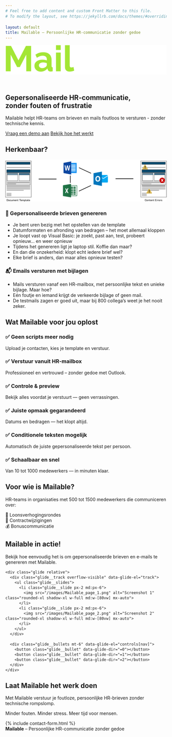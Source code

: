 ```yaml
---
# Feel free to add content and custom Front Matter to this file.
# To modify the layout, see https://jekyllrb.com/docs/themes/#overriding-theme-defaults

layout: default
title: Mailable – Persoonlijke HR-communicatie zonder gedoe
---
```



<!-- Header met logo -->
<header class="sticky top-0 z-50 bg-slate-900 text-white py-4 px-6 shadow-xl">
  <div class="max-w-7xl mx-auto flex items-center justify-between">
    <a href="/" class="flex items-center space-x-2">
      <img src="/images/mailable.svg" alt="Mailable" class="h-8 w-auto" />
    </a>
  </div>
</header>

<!-- Hero Section -->
<section class="bg-gradient-to-r from-sky-900 to-slate-800 text-white py-28 px-6 text-center">
  <h1 class="text-4xl md:text-6xl font-extrabold mb-6 leading-tight">Gepersonaliseerde HR-communicatie,<br><span class="text-lime-400">zonder fouten of frustratie</span></h1>
  <p class="text-xl md:text-2xl mb-10 max-w-2xl mx-auto">
    Mailable helpt HR-teams om brieven en mails foutloos te versturen - zonder technische kennis.
  </p>
  <div class="flex flex-col sm:flex-row justify-center gap-4">
    <a href="#cta" class="bg-lime-400 text-slate-900 font-semibold py-4 px-8 rounded-full shadow-lg hover:bg-lime-300 transition">Vraag een demo aan</a>
    <a href="#hoe-werkt-het" class="border border-white py-4 px-8 rounded-full hover:bg-white hover:text-slate-900 transition">Bekijk hoe het werkt</a>
  </div>
</section>

<!-- Frustraties Section -->
<section class="bg-white py-24 px-6" id="hoe-werkt-het">
  <div class="max-w-6xl mx-auto">
    <h2 class="text-4xl font-bold text-center mb-16 text-slate-800">Herkenbaar?</h2>
    <div class="mb-16">
      <img src="/images/problem-flow.svg" alt="Mailable" class="mx-auto w-full md:w-[80vw] max-w-4xl" />
    </div>
    <div class="grid md:grid-cols-2 gap-16">
      <div class="bg-slate-50 p-8 rounded-2xl shadow-md">
        <h3 class="text-2xl font-semibold mb-6 text-slate-900">📄 Gepersonaliseerde brieven genereren</h3>
        <ul class="list-disc list-inside space-y-3 text-slate-700 text-lg">
          <li>Je bent uren bezig met het opstellen van de template</li>
          <li>Datumformaten en afronding van bedragen – het moet allemaal kloppen</li>
          <li>Je loopt vast op Visual Basic: je zoekt, past aan, test, probeert opnieuw… en weer opnieuw</li>
          <li>Tijdens het genereren ligt je laptop stil. Koffie dan maar?</li>
          <li>En dan die onzekerheid: klopt echt iedere brief wel?</li>
          <li>Elke brief is anders, dan maar alles opnieuw testen?</li>
        </ul>
      </div>
      <div class="bg-slate-50 p-8 rounded-2xl shadow-md">
        <h3 class="text-2xl font-semibold mb-6 text-slate-900">📬 Emails versturen met bijlagen</h3>
        <ul class="list-disc list-inside space-y-3 text-slate-700 text-lg">
          <li>Mails versturen vanaf een HR-mailbox, met persoonlijke tekst en unieke bijlage. Maar hoe?</li>
          <li>Eén foutje en iemand krijgt de verkeerde bijlage of geen mail.</li>
          <li>De testmails zagen er goed uit, maar bij 800 collega’s weet je het nooit zeker.</li>
        </ul>
      </div>
    </div>
  </div>
</section>

<!-- Oplossing Section -->
<section class="bg-gradient-to-b from-white to-slate-50 py-24 px-6">
  <div class="max-w-7xl mx-auto text-center">
    <h2 class="text-4xl font-bold mb-16 text-slate-800">Wat Mailable voor jou oplost</h2>
    <div class="grid md:grid-cols-3 gap-10 text-left">
      <div class="bg-white p-8 rounded-2xl shadow-xl hover:shadow-2xl transition">
        <h3 class="font-bold text-xl mb-2 text-slate-900">✅ Geen scripts meer nodig</h3>
        <p class="text-slate-600">Upload je contacten, kies je template en verstuur.</p>
      </div>
      <div class="bg-white p-8 rounded-2xl shadow-xl hover:shadow-2xl transition">
        <h3 class="font-bold text-xl mb-2 text-slate-900">✅ Verstuur vanuit HR-mailbox</h3>
        <p class="text-slate-600">Professioneel en vertrouwd – zonder gedoe met Outlook.</p>
      </div>
      <div class="bg-white p-8 rounded-2xl shadow-xl hover:shadow-2xl transition">
        <h3 class="font-bold text-xl mb-2 text-slate-900">✅ Controle & preview</h3>
        <p class="text-slate-600">Bekijk alles voordat je verstuurt — geen verrassingen.</p>
      </div>
      <div class="bg-white p-8 rounded-2xl shadow-xl hover:shadow-2xl transition">
        <h3 class="font-bold text-xl mb-2 text-slate-900">✅ Juiste opmaak gegarandeerd</h3>
        <p class="text-slate-600">Datums en bedragen — het klopt altijd.</p>
      </div>
      <div class="bg-white p-8 rounded-2xl shadow-xl hover:shadow-2xl transition">
        <h3 class="font-bold text-xl mb-2 text-slate-900">✅ Conditionele teksten mogelijk</h3>
        <p class="text-slate-600">Automatisch de juiste gepersonaliseerde tekst per persoon.</p>
      </div>
      <div class="bg-white p-8 rounded-2xl shadow-xl hover:shadow-2xl transition">
        <h3 class="font-bold text-xl mb-2 text-slate-900">✅ Schaalbaar en snel</h3>
        <p class="text-slate-600">Van 10 tot 1000 medewerkers — in minuten klaar.</p>
      </div>
    </div>
  </div>
</section>

<!-- Doelgroep Section -->
<section class="bg-white py-24 px-6">
  <div class="max-w-5xl mx-auto text-center">
    <h2 class="text-4xl font-bold mb-10 text-slate-800">Voor wie is Mailable?</h2>
    <p class="mb-6 text-slate-700 text-lg">HR-teams in organisaties met 500 tot 1500 medewerkers die communiceren over:</p>
    <div class="grid md:grid-cols-3 gap-6 mt-10">
      <div class="p-6 bg-sky-50 rounded-xl shadow">👥 Loonsverhogingsrondes</div>
      <div class="p-6 bg-sky-50 rounded-xl shadow">📜 Contractwijzigingen</div>
      <div class="p-6 bg-sky-50 rounded-xl shadow">💰 Bonuscommunicatie</div>
    </div>
  </div>
</section>

<!-- Screenshots sectie-->
<section class="bg-white py-16 px-4 md:px-12">
  <div class="max-w-7xl mx-auto text-center">
    <h2 class="text-3xl md:text-4xl font-heading font-semibold mb-6">Mailable in actie!</h2>
    <p class="text-gray-600 mb-10">Bekijk hoe eenvoudig het is om gepersonaliseerde brieven en e-mails te genereren met Mailable.</p>

    <div class="glide relative">
      <div class="glide__track overflow-visible" data-glide-el="track">
        <ul class="glide__slides">
          <li class="glide__slide px-2 md:px-6">
            <img src="/images/Mailable_page_1.png" alt="Screenshot 1" class="rounded-xl shadow-xl w-full md:w-[80vw] mx-auto">
          </li>
          <li class="glide__slide px-2 md:px-6">
            <img src="/images/Mailable_page_2.png" alt="Screenshot 2" class="rounded-xl shadow-xl w-full md:w-[80vw] mx-auto">
          </li>
        </ul>
      </div>

      <div class="glide__bullets mt-6" data-glide-el="controls[nav]">
        <button class="glide__bullet" data-glide-dir="=0"></button>
        <button class="glide__bullet" data-glide-dir="=1"></button>
        <button class="glide__bullet" data-glide-dir="=2"></button>
      </div>
    </div>
  </div>
</section>

<script>
  document.addEventListener('DOMContentLoaded', function () {
    new Glide('.glide', {
      type: 'carousel',
      perView: 1.4, // Show 1 full + part of next
      focusAt: 'center',
      gap: 32,
      breakpoints: {
        768: {
          perView: 1.05
        }
      }
    }).mount();
  });
</script>

<!-- CTA Section -->
<section class="bg-sky-900 text-white py-28 px-6 text-center" id="cta">
  <h2 class="text-4xl font-bold mb-6">Laat Mailable het werk doen</h2>
  <p class="mb-8 text-xl max-w-2xl mx-auto">
    Met Mailable verstuur je foutloze, persoonlijke HR-brieven zonder technische rompslomp.
  </p>
  <p class="mb-8 text-xl max-w-2xl mx-auto">
    Minder fouten. Minder stress. Meer tijd voor mensen.
  </p>
  {% include contact-form.html %}
</section>

<!-- Footer -->
<footer class="bg-slate-800 py-12 px-6 text-slate-300">
  <div class="max-w-6xl mx-auto flex flex-col md:flex-row justify-between items-center text-center md:text-left">
    <div class="mb-6 md:mb-0">
      <strong class="text-white">Mailable</strong> – Persoonlijke HR-communicatie zonder gedoe
    </div>
  </div>
</footer>

